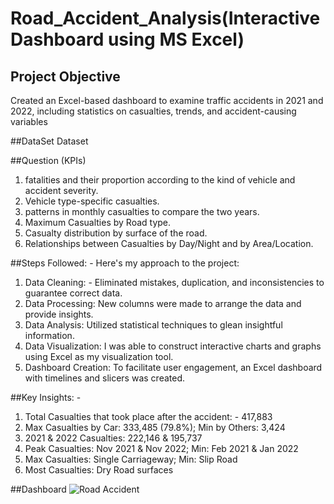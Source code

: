 # Road_Accident_Analysis(Interactive Dashboard using MS Excel)
## Project Objective
  Created an Excel-based dashboard to examine traffic accidents in 2021 and 2022, including statistics on casualties, trends, and accident-causing variables

##DataSet
  <a herf="https://docs.google.com/spreadsheets/d/1NwJdgh_XDgZZ-b0wO4upN_c6V6dZ-eUn/edit?usp=drive_link&ouid=110809561979917201661&rtpof=true&sd=true">Dataset</a>

##Question (KPIs)
1. fatalities and their proportion according to the kind of vehicle and accident severity.
2. Vehicle type-specific casualties.
3. patterns in monthly casualties to compare the two years.
4. Maximum Casualties by Road type.
5. Casualty distribution by surface of the road.
6. Relationships between Casualties by Day/Night and by Area/Location.

##Steps Followed: -
Here's my approach to the project:
1. Data Cleaning: - Eliminated mistakes, duplication, and inconsistencies to guarantee correct data.
2. Data Processing: New columns were made to arrange the data and provide insights.
3. Data Analysis: Utilized statistical techniques to glean insightful information.
4. Data Visualization: I was able to construct interactive charts and graphs using Excel as my visualization tool.
5. Dashboard Creation: To facilitate user engagement, an Excel dashboard with timelines and slicers was created.

##Key Insights: -
1. Total Casualties that took place after the accident: - 417,883
2. Max Casualties by Car: 333,485 (79.8%); Min by Others: 3,424
3. 2021 & 2022 Casualties: 222,146 & 195,737
4. Peak Casualties: Nov 2021 & Nov 2022; Min: Feb 2021 & Jan 2022
5. Max Casualties: Single Carriageway; Min: Slip Road
6. Most Casualties: Dry Road surfaces

##Dashboard
![Road Accident](https://github.com/user-attachments/assets/0eb31176-0b96-4d92-b103-8dc8e16c824f)





